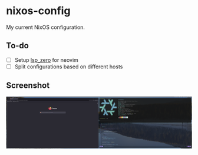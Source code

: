 # nixos-config
My current NixOS configuration.

## To-do
- [ ] Setup [lsp_zero](https://github.com/VonHeikemen/lsp-zero.nvim) for neovim
- [ ] Split configurations based on different hosts

## Screenshot
![Current setup screenshot](./screenshots/2024-07-08.png)

